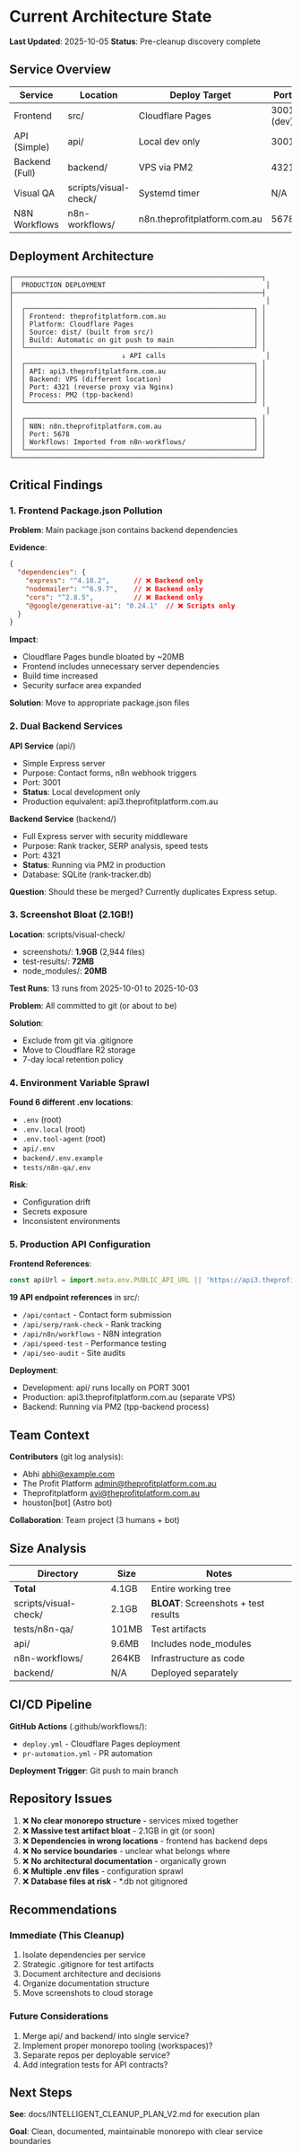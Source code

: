 # Current Architecture State

**Last Updated**: 2025-10-05
**Status**: Pre-cleanup discovery complete

## Service Overview

| Service | Location | Deploy Target | Port | Status | Size |
|---------|----------|---------------|------|--------|------|
| Frontend | src/ | Cloudflare Pages | 3001 (dev) | ✅ Active | Part of main repo |
| API (Simple) | api/ | Local dev only | 3001 | ⚠️ Dev | 9.6MB |
| Backend (Full) | backend/ | VPS via PM2 | 4321 | ✅ Production | Separate deployment |
| Visual QA | scripts/visual-check/ | Systemd timer | N/A | ✅ Active | 2.1GB |
| N8N Workflows | n8n-workflows/ | n8n.theprofitplatform.com.au | 5678 | ✅ Active | 264KB |

## Deployment Architecture

```
┌──────────────────────────────────────────────────────────────┐
│  PRODUCTION DEPLOYMENT                                        │
├──────────────────────────────────────────────────────────────┤
│                                                               │
│  ┌─────────────────────────────────────────────────────────┐ │
│  │ Frontend: theprofitplatform.com.au                      │ │
│  │ Platform: Cloudflare Pages                              │ │
│  │ Source: dist/ (built from src/)                         │ │
│  │ Build: Automatic on git push to main                    │ │
│  └─────────────────────────────────────────────────────────┘ │
│                           ↓ API calls                         │
│  ┌─────────────────────────────────────────────────────────┐ │
│  │ API: api3.theprofitplatform.com.au                      │ │
│  │ Backend: VPS (different location)                       │ │
│  │ Port: 4321 (reverse proxy via Nginx)                    │ │
│  │ Process: PM2 (tpp-backend)                              │ │
│  └─────────────────────────────────────────────────────────┘ │
│                                                               │
│  ┌─────────────────────────────────────────────────────────┐ │
│  │ N8N: n8n.theprofitplatform.com.au                       │ │
│  │ Port: 5678                                              │ │
│  │ Workflows: Imported from n8n-workflows/                 │ │
│  └─────────────────────────────────────────────────────────┘ │
└──────────────────────────────────────────────────────────────┘
```

## Critical Findings

### 1. Frontend Package.json Pollution
**Problem**: Main package.json contains backend dependencies

**Evidence**:
```json
{
  "dependencies": {
    "express": "^4.18.2",      // ❌ Backend only
    "nodemailer": "^6.9.7",    // ❌ Backend only
    "cors": "^2.8.5",          // ❌ Backend only
    "@google/generative-ai": "0.24.1"  // ❌ Scripts only
  }
}
```

**Impact**:
- Cloudflare Pages bundle bloated by ~20MB
- Frontend includes unnecessary server dependencies
- Build time increased
- Security surface area expanded

**Solution**: Move to appropriate package.json files

### 2. Dual Backend Services

**API Service** (api/)
- Simple Express server
- Purpose: Contact forms, n8n webhook triggers
- Port: 3001
- **Status**: Local development only
- Production equivalent: api3.theprofitplatform.com.au

**Backend Service** (backend/)
- Full Express server with security middleware
- Purpose: Rank tracker, SERP analysis, speed tests
- Port: 4321
- **Status**: Running via PM2 in production
- Database: SQLite (rank-tracker.db)

**Question**: Should these be merged? Currently duplicates Express setup.

### 3. Screenshot Bloat (2.1GB!)

**Location**: scripts/visual-check/
- screenshots/: **1.9GB** (2,944 files)
- test-results/: **72MB**
- node_modules/: **20MB**

**Test Runs**: 13 runs from 2025-10-01 to 2025-10-03

**Problem**: All committed to git (or about to be)

**Solution**:
- Exclude from git via .gitignore
- Move to Cloudflare R2 storage
- 7-day local retention policy

### 4. Environment Variable Sprawl

**Found 6 different .env locations**:
- `.env` (root)
- `.env.local` (root)
- `.env.tool-agent` (root)
- `api/.env`
- `backend/.env.example`
- `tests/n8n-qa/.env`

**Risk**:
- Configuration drift
- Secrets exposure
- Inconsistent environments

### 5. Production API Configuration

**Frontend References**:
```javascript
const apiUrl = import.meta.env.PUBLIC_API_URL || 'https://api3.theprofitplatform.com.au'
```

**19 API endpoint references** in src/:
- `/api/contact` - Contact form submission
- `/api/serp/rank-check` - Rank tracking
- `/api/n8n/workflows` - N8N integration
- `/api/speed-test` - Performance testing
- `/api/seo-audit` - Site audits

**Deployment**:
- Development: api/ runs locally on PORT 3001
- Production: api3.theprofitplatform.com.au (separate VPS)
- Backend: Running via PM2 (tpp-backend process)

## Team Context

**Contributors** (git log analysis):
- Abhi <abhi@example.com>
- The Profit Platform <admin@theprofitplatform.com.au>
- Theprofitplatform <avi@theprofitplatform.com.au>
- houston[bot] (Astro bot)

**Collaboration**: Team project (3 humans + bot)

## Size Analysis

| Directory | Size | Notes |
|-----------|------|-------|
| **Total** | 4.1GB | Entire working tree |
| scripts/visual-check/ | 2.1GB | **BLOAT**: Screenshots + test results |
| tests/n8n-qa/ | 101MB | Test artifacts |
| api/ | 9.6MB | Includes node_modules |
| n8n-workflows/ | 264KB | Infrastructure as code |
| backend/ | N/A | Deployed separately |

## CI/CD Pipeline

**GitHub Actions** (.github/workflows/):
- `deploy.yml` - Cloudflare Pages deployment
- `pr-automation.yml` - PR automation

**Deployment Trigger**: Git push to main branch

## Repository Issues

1. ❌ **No clear monorepo structure** - services mixed together
2. ❌ **Massive test artifact bloat** - 2.1GB in git (or soon)
3. ❌ **Dependencies in wrong locations** - frontend has backend deps
4. ❌ **No service boundaries** - unclear what belongs where
5. ❌ **No architectural documentation** - organically grown
6. ❌ **Multiple .env files** - configuration sprawl
7. ❌ **Database files at risk** - *.db not gitignored

## Recommendations

### Immediate (This Cleanup)
1. Isolate dependencies per service
2. Strategic .gitignore for test artifacts
3. Document architecture and decisions
4. Organize documentation structure
5. Move screenshots to cloud storage

### Future Considerations
1. Merge api/ and backend/ into single service?
2. Implement proper monorepo tooling (workspaces)?
3. Separate repos per deployable service?
4. Add integration tests for API contracts?

## Next Steps

**See**: docs/INTELLIGENT_CLEANUP_PLAN_V2.md for execution plan

**Goal**: Clean, documented, maintainable monorepo with clear service boundaries
